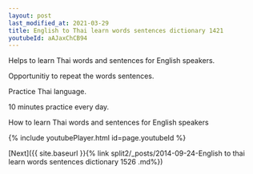 ```yaml
---
layout: post
last_modified_at: 2021-03-29
title: English to Thai learn words sentences dictionary 1421 
youtubeId: aAJaxChCB94
---
```

 
 
Helps to learn Thai words and sentences for English speakers.

Opportunitiy to repeat the words sentences. 

Practice Thai language. 
 
10 minutes practice every day. 
 
How to learn Thai words and sentences for English speakers 
 
{% include youtubePlayer.html id=page.youtubeId %}
 
 
[Next]({{ site.baseurl }}{% link  split2/_posts/2014-09-24-English to thai learn words sentences dictionary 1526 .md%})
 
